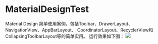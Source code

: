 # MaterialDesignTest
Material Design 简单使用案例，包括Toolbar、DrawerLayout、NavigationView、AppBarLayout、
CoordinatorLayout、RecyclerView和CollapsingToolbarLayout等的简单实用。
运行效果如下图：
![](https://github.com/Micheal-Yan/MaterialDesignTest/blob/master/MaterialDesignTeset.gif)
